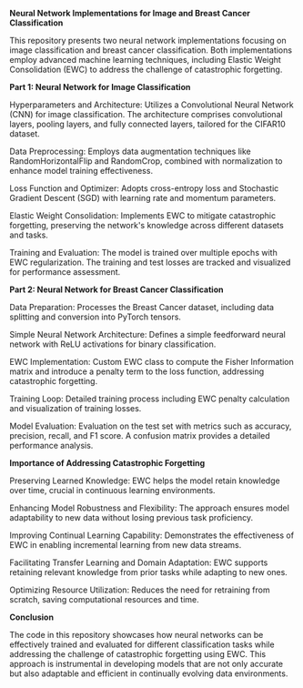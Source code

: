 **Neural Network Implementations for Image and Breast Cancer Classification**

This repository presents two neural network implementations focusing on image classification and breast cancer classification. Both implementations employ advanced machine learning techniques, including Elastic Weight Consolidation (EWC) to address the challenge of catastrophic forgetting.

**Part 1: Neural Network for Image Classification**

Hyperparameters and Architecture: Utilizes a Convolutional Neural Network (CNN) for image classification. The architecture comprises convolutional layers, pooling layers, and fully connected layers, tailored for the CIFAR10 dataset.

Data Preprocessing: Employs data augmentation techniques like RandomHorizontalFlip and RandomCrop, combined with normalization to enhance model training effectiveness.

Loss Function and Optimizer: Adopts cross-entropy loss and Stochastic Gradient Descent (SGD) with learning rate and momentum parameters.

Elastic Weight Consolidation: Implements EWC to mitigate catastrophic forgetting, preserving the network's knowledge across different datasets and tasks.

Training and Evaluation: The model is trained over multiple epochs with EWC regularization. The training and test losses are tracked and visualized for performance assessment.

**Part 2: Neural Network for Breast Cancer Classification**

Data Preparation: Processes the Breast Cancer dataset, including data splitting and conversion into PyTorch tensors.

Simple Neural Network Architecture: Defines a simple feedforward neural network with ReLU activations for binary classification.

EWC Implementation: Custom EWC class to compute the Fisher Information matrix and introduce a penalty term to the loss function, addressing catastrophic forgetting.

Training Loop: Detailed training process including EWC penalty calculation and visualization of training losses.

Model Evaluation: Evaluation on the test set with metrics such as accuracy, precision, recall, and F1 score. A confusion matrix provides a detailed performance analysis.

**Importance of Addressing Catastrophic Forgetting**

Preserving Learned Knowledge: EWC helps the model retain knowledge over time, crucial in continuous learning environments.

Enhancing Model Robustness and Flexibility: The approach ensures model adaptability to new data without losing previous task proficiency.

Improving Continual Learning Capability: Demonstrates the effectiveness of EWC in enabling incremental learning from new data streams.

Facilitating Transfer Learning and Domain Adaptation: EWC supports retaining relevant knowledge from prior tasks while adapting to new ones.

Optimizing Resource Utilization: Reduces the need for retraining from scratch, saving computational resources and time.

**Conclusion**

The code in this repository showcases how neural networks can be effectively trained and evaluated for different classification tasks while addressing the challenge of catastrophic forgetting using EWC. This approach is instrumental in developing models that are not only accurate but also adaptable and efficient in continually evolving data environments.